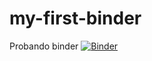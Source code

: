 # my-first-binder
Probando binder
[![Binder](https://mybinder.org/badge_logo.svg)](https://mybinder.org/v2/gh/jnchacon/my-first-binder/main)
